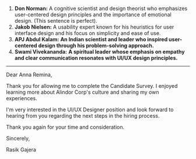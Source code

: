 1. **Don Norman:** A cognitive scientist and design theorist who emphasizes user-centered design principles and the importance of emotional design. (This sentence is perfect).
2. **Jakob Nielsen:** A usability expert known for his heuristics for user interface design and his focus on simplicity and ease of use.
3. **APJ Abdul Kalam:** **An Indian scientist and leader who inspired user-centered design through his problem-solving approach.**
4. **Swami Vivekananda:** **A spiritual leader whose emphasis on empathy and clear communication resonates with UI/UX design principles.**

---



Dear Anna Remina,

Thank you for allowing me to complete the Candidate Survey. I enjoyed learning more about Alindor Corp's culture and sharing my own experiences.

I'm very interested in the UI/UX Designer position and look forward to hearing from you regarding the next steps in the hiring process.

Thank you again for your time and consideration.

Sincerely,

Rasik Gajera

